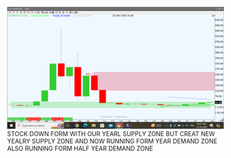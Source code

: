 ![](_attachments/Pasted%20image%2020240423065630.png)
STOCK DOWN FORM WITH OUR YEARL SUPPLY ZONE BUT CREAT NEW YEALRY SUPPLY ZONE AND NOW RUNNING FORM YEAR DEMAND ZONE
ALSO RUNNING FORM HALF YEAR DEMAND ZONE
